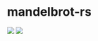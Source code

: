 # mandelbrot-rs
![](https://github.com/mirai42/mandelbrot-rs/blob/main/fractal.png)
![](https://github.com/mirai42/mandelbrot-rs/blob/main/output.png)
